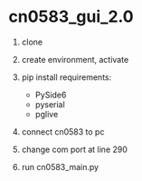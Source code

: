 # cn0583_gui_2.0

1. clone

2. create environment, activate

3. pip install requirements:
    - PySide6
    - pyserial
    - pglive

4. connect cn0583 to pc

5. change com port at line 290

6. run cn0583_main.py